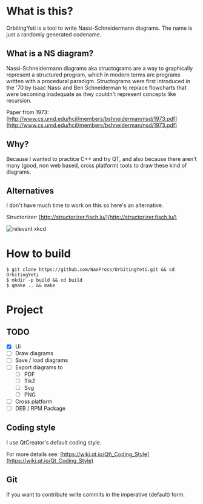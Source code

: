 What is this?
=============
OrbitingYeti is a tool to write Nassi-Schneidermann diagrams. The name is just a
randomly generated codename.

What is a NS diagram?
---------------------
Nassi-Schneidermann diagrams aka structograms are a way to graphically represent
a structured program, which in modern terms are programs written with a
procedural paradigm. Structograms were first introduced in the '70 by Isaac
Nassi and Ben Schneiderman to replace flowcharts that were becoming
inadequate as they couldn't represent concepts like recursion.

Paper from 1973:
[http://www.cs.umd.edu/hcil/members/bshneiderman/nsd/1973.pdf](http://www.cs.umd.edu/hcil/members/bshneiderman/nsd/1973.pdf)

Why?
----
Because I wanted to practice C++ and try QT, and also because there aren't many
(good, non web based, cross platform) tools to draw these kind of diagrams.

Alternatives
------------
I don't have much time to work on this so here's an alternative.

Structorizer: 
[http://structorizer.fisch.lu/](http://structorizer.fisch.lu/)

![relevant xkcd](https://imgs.xkcd.com/comics/estimating_time.png)


How to build
============

```
$ git clone https://github.com/NaoPross/OrbitingYeti.git && cd OrbitingYeti  
$ mkdir -p build && cd build  
$ qmake .. && make   
```

Project
=======
TODO
----

- [x] Ui
- [ ] Draw diagrams
- [ ] Save / load diagrams
- [ ] Export diagrams to
    * [ ] PDF
    * [ ] TikZ
    * [ ] Svg
    * [ ] PNG
- [ ] Cross platform
- [ ] DEB / RPM Package

Coding style
------------
I use QtCreator's default coding style. 

For more details see:
[https://wiki.qt.io/Qt\_Coding_Style](https://wiki.qt.io/Qt_Coding_Style)

Git
---
If you want to contribute write commits in the imperative (default) form.
